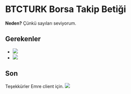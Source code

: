 # BTCTURK Borsa Takip Betiği

**Neden?** Çünkü sayıları seviyorum.

## Gerekenler

* ![](https://pypi.python.org/pypi/texttable)
* ![](https://github.com/emre/btcturk-client)

## Son

Teşekkürler Emre client için. ![](https://github.com/emre)